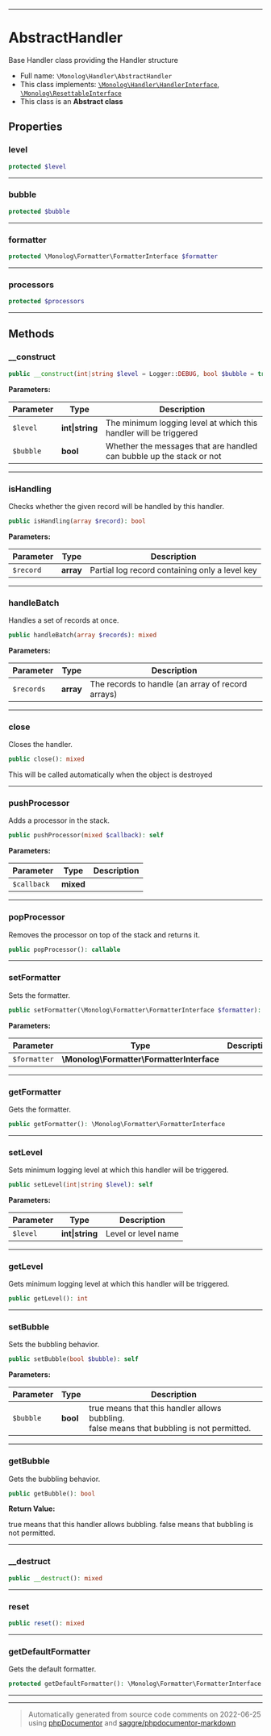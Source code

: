 ***

# AbstractHandler

Base Handler class providing the Handler structure



* Full name: `\Monolog\Handler\AbstractHandler`
* This class implements:
[`\Monolog\Handler\HandlerInterface`](./HandlerInterface.md), [`\Monolog\ResettableInterface`](../ResettableInterface.md)
* This class is an **Abstract class**



## Properties


### level



```php
protected $level
```






***

### bubble



```php
protected $bubble
```






***

### formatter



```php
protected \Monolog\Formatter\FormatterInterface $formatter
```






***

### processors



```php
protected $processors
```






***

## Methods


### __construct



```php
public __construct(int|string $level = Logger::DEBUG, bool $bubble = true): mixed
```








**Parameters:**

| Parameter | Type | Description |
|-----------|------|-------------|
| `$level` | **int&#124;string** | The minimum logging level at which this handler will be triggered |
| `$bubble` | **bool** | Whether the messages that are handled can bubble up the stack or not |




***

### isHandling

Checks whether the given record will be handled by this handler.

```php
public isHandling(array $record): bool
```








**Parameters:**

| Parameter | Type | Description |
|-----------|------|-------------|
| `$record` | **array** | Partial log record containing only a level key |




***

### handleBatch

Handles a set of records at once.

```php
public handleBatch(array $records): mixed
```








**Parameters:**

| Parameter | Type | Description |
|-----------|------|-------------|
| `$records` | **array** | The records to handle (an array of record arrays) |




***

### close

Closes the handler.

```php
public close(): mixed
```

This will be called automatically when the object is destroyed









***

### pushProcessor

Adds a processor in the stack.

```php
public pushProcessor(mixed $callback): self
```








**Parameters:**

| Parameter | Type | Description |
|-----------|------|-------------|
| `$callback` | **mixed** |  |




***

### popProcessor

Removes the processor on top of the stack and returns it.

```php
public popProcessor(): callable
```











***

### setFormatter

Sets the formatter.

```php
public setFormatter(\Monolog\Formatter\FormatterInterface $formatter): self
```








**Parameters:**

| Parameter | Type | Description |
|-----------|------|-------------|
| `$formatter` | **\Monolog\Formatter\FormatterInterface** |  |




***

### getFormatter

Gets the formatter.

```php
public getFormatter(): \Monolog\Formatter\FormatterInterface
```











***

### setLevel

Sets minimum logging level at which this handler will be triggered.

```php
public setLevel(int|string $level): self
```








**Parameters:**

| Parameter | Type | Description |
|-----------|------|-------------|
| `$level` | **int&#124;string** | Level or level name |




***

### getLevel

Gets minimum logging level at which this handler will be triggered.

```php
public getLevel(): int
```











***

### setBubble

Sets the bubbling behavior.

```php
public setBubble(bool $bubble): self
```








**Parameters:**

| Parameter | Type | Description |
|-----------|------|-------------|
| `$bubble` | **bool** | true means that this handler allows bubbling.<br />false means that bubbling is not permitted. |




***

### getBubble

Gets the bubbling behavior.

```php
public getBubble(): bool
```









**Return Value:**

true means that this handler allows bubbling.
false means that bubbling is not permitted.



***

### __destruct



```php
public __destruct(): mixed
```











***

### reset



```php
public reset(): mixed
```











***

### getDefaultFormatter

Gets the default formatter.

```php
protected getDefaultFormatter(): \Monolog\Formatter\FormatterInterface
```











***


***
> Automatically generated from source code comments on 2022-06-25 using [phpDocumentor](http://www.phpdoc.org/) and [saggre/phpdocumentor-markdown](https://github.com/Saggre/phpDocumentor-markdown)
